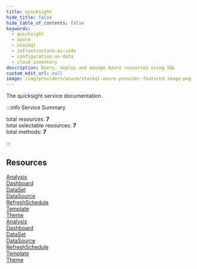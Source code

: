 ```yaml
---
title: quicksight
hide_title: false
hide_table_of_contents: false
keywords:
  - quicksight
  - azure
  - stackql
  - infrastructure-as-code
  - configuration-as-data
  - cloud inventory
description: Query, deploy and manage Azure resources using SQL
custom_edit_url: null
image: /img/providers/azure/stackql-azure-provider-featured-image.png
---
```


The quicksight service documentation.

:::info Service Summary

<div class="row">
<div class="providerDocColumn">
<span>total resources:&nbsp;<b>7</b></span><br />
<span>total selectable resources:&nbsp;<b>7</b></span><br />
<span>total methods:&nbsp;<b>7</b></span><br />
</div>
</div>

:::

## Resources
<div class="row">
<div class="providerDocColumn">
<a href="/providers/azure/quicksight/Analysis/">Analysis</a><br />
<a href="/providers/azure/quicksight/Dashboard/">Dashboard</a><br />
<a href="/providers/azure/quicksight/DataSet/">DataSet</a><br />
<a href="/providers/azure/quicksight/DataSource/">DataSource</a><br />
<a href="/providers/azure/quicksight/RefreshSchedule/">RefreshSchedule</a><br />
<a href="/providers/azure/quicksight/Template/">Template</a><br />
<a href="/providers/azure/quicksight/Theme/">Theme</a>
</div>
<div class="providerDocColumn">
<a href="/providers/azure/quicksight/Analysis/">Analysis</a><br />
<a href="/providers/azure/quicksight/Dashboard/">Dashboard</a><br />
<a href="/providers/azure/quicksight/DataSet/">DataSet</a><br />
<a href="/providers/azure/quicksight/DataSource/">DataSource</a><br />
<a href="/providers/azure/quicksight/RefreshSchedule/">RefreshSchedule</a><br />
<a href="/providers/azure/quicksight/Template/">Template</a><br />
<a href="/providers/azure/quicksight/Theme/">Theme</a>
</div>
</div>